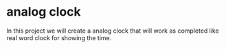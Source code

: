 # analog clock
In this project we will create a analog clock that will work as completed like real word clock for showing the time. 
